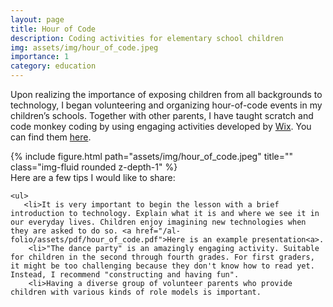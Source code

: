 ```yaml
---
layout: page
title: Hour of Code
description: Coding activities for elementary school children
img: assets/img/hour_of_code.jpeg
importance: 1
category: education
---
```


Upon realizing the importance of exposing children from all backgrounds to technology, I began volunteering and organizing hour-of-code events in my children’s schools. Together with other parents, I have taught scratch and code monkey coding by using engaging activities developed by [Wix](https://www.wix.com/about/us). You can find them [here](https://www.hourofcode.co.il/). 



<div class="row">
    <div class="col-sm mt-3 mt-md-0">
        {% include figure.html path="assets/img/hour_of_code.jpeg" title="" class="img-fluid rounded z-depth-1" %}
    </div>
    <div class="col">
	Here are a few tips I would like to share: 

	<ul>
	   <li>It is very important to begin the lesson with a brief introduction to technology. Explain what it is and where we see it in our everyday lives. Children enjoy imagining new technologies when they are asked to do so. <a href="/al-folio/assets/pdf/hour_of_code.pdf">Here is an example presentation<a>.
	    <li>"The dance party" is an amazingly engaging activity. Suitable for children in the second through fourth grades. For first graders, it might be too challenging because they don't know how to read yet. Instead, I recommend "constructing and having fun".
	    <li>Having a diverse group of volunteer parents who provide children with various kinds of role models is important.

